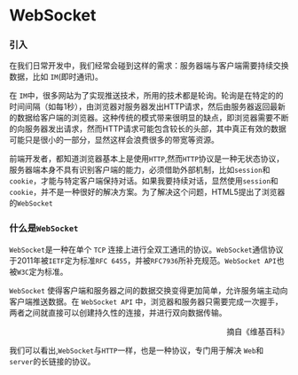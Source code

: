# WebSocket

### 引入

在我们日常开发中，我们经常会碰到这样的需求：服务器端与客户端需要持续交换数据，比如 `IM`(即时通讯)。

在 `IM`中，很多网站为了实现推送技术，所用的技术都是轮询。轮询是在特定的的时间间隔（如每1秒），由浏览器对服务器发出HTTP请求，然后由服务器返回最新的数据给客户端的浏览器。这种传统的模式带来很明显的缺点，即浏览器需要不断的向服务器发出请求，然而HTTP请求可能包含较长的头部，其中真正有效的数据可能只是很小的一部分，显然这样会浪费很多的带宽等资源。

前端开发者，都知道浏览器基本上是使用`HTTP`,然而`HTTP`协议是一种无状态协议，服务器端本身不具有识别客户端的能力，必须借助外部机制，比如`session`和`cookie`，才能与特定客户端保持对话。如果我要持续对话，显然使用`session`和`cookie`，并不是一种很好的解决方案。为了解决这个问题，HTML5提出了浏览器的`WebSocket`

### 什么是`WebSocket`

`WebSocket`是一种在单个 `TCP` 连接上进行全双工通讯的协议。`WebSocket`通信协议于2011年被`IETF`定为标准`RFC 6455`，并被`RFC7936`所补充规范。`WebSocket API`也被`W3C`定为标准。

`WebSocket` 使得客户端和服务器之间的数据交换变得更加简单，允许服务端主动向客户端推送数据。在 `WebSocket API` 中，浏览器和服务器只需要完成一次握手，两者之间就直接可以创建持久性的连接，并进行双向数据传输。

<p style="text-align:right">摘自《维基百科》</p>

我们可以看出,`WebSocket`与`HTTP`一样，也是一种协议，专门用于解决 `Web`和 `server`的长链接的协议。
